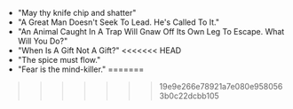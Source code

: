- "May thy knife chip and shatter"
- "A Great Man Doesn't Seek To Lead. He's Called To It."
- "An Animal Caught In A Trap Will Gnaw Off Its Own Leg To Escape. What Will You Do?"
- "When Is A Gift Not A Gift?"
<<<<<<< HEAD
- "The spice must flow."
- "Fear is the mind-killer."
=======
>>>>>>> 19e9e266e78921a7e080e9580563b0c22dcbb105

